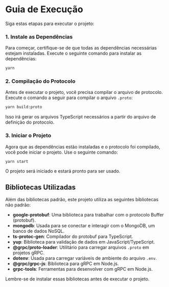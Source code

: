# Guia de Execução

Siga estas etapas para executar o projeto:

### 1. Instale as Dependências

Para começar, certifique-se de que todas as dependências necessárias estejam instaladas. Execute o seguinte comando para instalar as dependências:

```bash
yarn
```

### 2. Compilação do Protocolo

Antes de executar o projeto, você precisa compilar o arquivo de protocolo. Execute o comando a seguir para compilar o arquivo `.proto`:

```bash
yarn build:proto
```

Isso irá gerar os arquivos TypeScript necessários a partir do arquivo de definição do protocolo.

### 3. Iniciar o Projeto

Agora que as dependências estão instaladas e o protocolo foi compilado, você pode iniciar o projeto. Use o seguinte comando:

```bash
yarn start
```

O projeto será iniciado e estará pronto para ser usado.

## Bibliotecas Utilizadas

Além das bibliotecas padrão, este projeto utiliza as seguintes bibliotecas não padrão:

- **google-protobuf**: Uma biblioteca para trabalhar com o protocolo Buffer (protobuf).
- **mongodb**: Usada para se conectar e interagir com o MongoDB, um banco de dados NoSQL.
- **ts-protoc-gen**: Compilador do protobuf para TypeScript.
- **yup**: Biblioteca para validação de dados em JavaScript/TypeScript.
- **@grpc/proto-loader**: Utilitário para carregar arquivos `.proto` em projetos gRPC.
- **dotenv**: Usada para carregar variáveis de ambiente do arquivo `.env`.
- **@grpc/grpc-js**: Biblioteca para gRPC em Node.js.
- **grpc-tools**: Ferramentas para desenvolver com gRPC em Node.js.

Lembre-se de instalar essas bibliotecas antes de executar o projeto.

